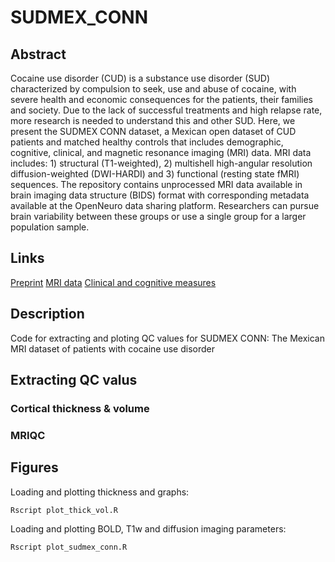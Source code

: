 # SUDMEX_CONN

## Abstract
Cocaine use disorder (CUD) is a substance use disorder (SUD) characterized by compulsion to seek, use and abuse of cocaine, with severe health and economic consequences for the patients, their families and society. Due to the lack of successful treatments and high relapse rate, more research is needed to understand this and other SUD. Here, we present the SUDMEX CONN dataset, a Mexican open dataset of CUD patients and matched healthy controls that includes demographic, cognitive, clinical, and magnetic resonance imaging (MRI) data. MRI data includes: 1) structural (T1-weighted), 2) multishell high-angular resolution diffusion-weighted (DWI-HARDI) and 3) functional (resting state fMRI) sequences. The repository contains unprocessed MRI data available in brain imaging data structure (BIDS) format with corresponding metadata available at the OpenNeuro data sharing platform. Researchers can pursue brain variability between these groups or use a single group for a larger population sample.

## Links

[Preprint](https://www.medrxiv.org/content/10.1101/2021.09.03.21263048v1)
[MRI data](https://openneuro.org/datasets/ds003346)
[Clinical and cognitive measures](http://doi.org/10.5281/zenodo.5123331)

## Description
Code for extracting and ploting QC values for SUDMEX CONN: The Mexican MRI dataset of patients with cocaine use disorder

## Extracting QC valus

### Cortical thickness & volume

### MRIQC

## Figures 

Loading and plotting thickness and graphs:

```
Rscript plot_thick_vol.R
```

Loading and plotting BOLD, T1w and diffusion imaging parameters:

```
Rscript plot_sudmex_conn.R
```
